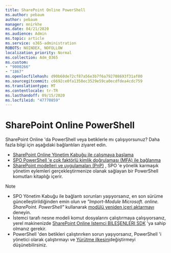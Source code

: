 ```yaml
---
title: SharePoint Online PowerShell
ms.author: pebaum
author: pebaum
manager: mnirkhe
ms.date: 04/21/2020
ms.audience: Admin
ms.topic: article
ms.service: o365-administration
ROBOTS: NOINDEX, NOFOLLOW
localization_priority: Normal
ms.collection: Adm_O365
ms.custom:
- "9000266"
- "1867"
ms.openlocfilehash: d90b60de72cf87a56e3b7f6a792708693f31af00
ms.sourcegitcommit: c6692ce0fa1358ec3529e59ca0ecdfdea4cdc759
ms.translationtype: MT
ms.contentlocale: tr-TR
ms.lasthandoff: 09/15/2020
ms.locfileid: "47770859"
---
```

# <a name="sharepoint-online-powershell"></a>SharePoint Online PowerShell

SharePoint Online 'da PowerShell veya betiklerle mı çalışıyorsunuz? Daha fazla bilgi için aşağıdaki bağlantıları ziyaret edin.
- [SharePoint Online Yönetim Kabuğu ile çalışmaya başlama](https://docs.microsoft.com/powershell/sharepoint/sharepoint-online/connect-sharepoint-online?view=sharepoint-ps)
- [SPO PowerShell 'e çok faktörlü kimlik doğrulaması (MFA) ile bağlanma](https://docs.microsoft.com/powershell/sharepoint/sharepoint-online/connect-sharepoint-online?view=sharepoint-ps#to-connect-with-multifactor-authentication-mfa)
- [SharePoint modelleri ve uygulamaları (PnP)](https://docs.microsoft.com/powershell/sharepoint/sharepoint-pnp/sharepoint-pnp-cmdlets?view=sharepoint-ps) , SPO 'e yönelik karmaşık yönetim eylemleri gerçekleştirmenize olanak sağlayan bir PowerShell komutları kitaplığı içerir.

> [!NOTE]
> - SPO Yönetim Kabuğu ile bağlantı sorunları yaşıyorsanız, en son sürüme güncelleştirildiğinden emin olun ve *"Import-Module Microsoft. online. SharePoint. PowerShell"* kullanarak [modülü yeniden içeri aktarmayı](https://docs.microsoft.com/powershell/developer/module/importing-a-powershell-module) deneyin.
> - İstemci tarafı nesne modeli komut dosyalarını çalıştırmaya çalışıyorsanız, yerel makinenizde [SharePoint Online Istemci BILEŞENLERI SDK](https://www.microsoft.com/download/details.aspx?id=42038) 'ya sahip olmanız gerekir.
> - PowerShell 'den betikleri çalıştırırken sorun yaşıyorsanız, PowerShell 'i yönetici olarak çalıştırmayı ve [Yürütme ilkesini](https://docs.microsoft.com/powershell/module/microsoft.powershell.core/about/about_execution_policies?view=powershell-6)değiştirmeyi düşünebilirsiniz.